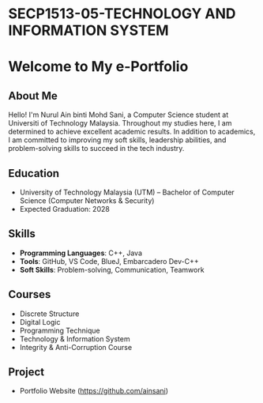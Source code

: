 # SECP1513-05-TECHNOLOGY AND INFORMATION SYSTEM
# Welcome to My e-Portfolio

## About Me
Hello! I'm Nurul Ain binti Mohd Sani, a Computer Science student at Universiti of Technology Malaysia. Throughout my studies here, I am determined to achieve excellent academic results. In addition to academics, I am committed to improving my soft skills, leadership abilities, and problem-solving skills to succeed in the tech industry.

## Education
- University of Technology Malaysia (UTM) – Bachelor of Computer Science (Computer Networks & Security)
- Expected Graduation: 2028

## Skills
- **Programming Languages**: C++, Java
- **Tools**: GitHub, VS Code, BlueJ, Embarcadero Dev-C++
- **Soft Skills**: Problem-solving, Communication, Teamwork

## Courses
- Discrete Structure
- Digital Logic
- Programming Technique
- Technology & Information System
- Integrity & Anti-Corruption Course

## Project
- Portfolio Website (https://github.com/ainsani)
